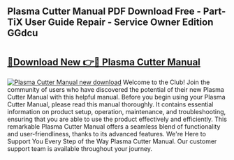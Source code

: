 ## Plasma Cutter Manual PDF Download Free - Part-TiX User Guide Repair - Service Owner Edition GGdcu

# <h2><a href="http://cf24243.oget.top/?id=Plasma+Cutter+Manual">🔗Download New 👉🔴 Plasma Cutter Manual</a></h2>

[![Plasma Cutter Manual new download](https://i.imgur.com/5g1atiW.png)](http://cf24243.oget.top/?id=Plasma+Cutter+Manual)
Welcome to the Club! Join the community of users who have discovered the potential of their new Plasma Cutter Manual with this helpful manual. Before you begin using your Plasma Cutter Manual, please read this manual thoroughly. It contains essential information on product setup, operation, maintenance, and troubleshooting, ensuring that you are able to use the product effectively and efficiently. This remarkable Plasma Cutter Manual offers a seamless blend of functionality and user-friendliness, thanks to its advanced features. We're Here to Support You Every Step of the Way Plasma Cutter Manual. Our customer support team is available throughout your journey.
